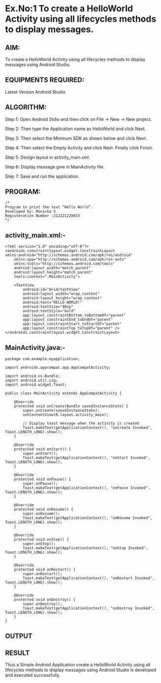 # Ex.No:1 To create a HelloWorld Activity using all lifecycles methods to display messages.


## AIM:

To create a HelloWorld Activity using all lifecycles methods to display messages using Android Studio.

## EQUIPMENTS REQUIRED:

Latest Version Android Studio

## ALGORITHM:

Step 1: Open Android Stdio and then click on File -> New -> New project.

Step 2: Then type the Application name as HelloWorld and click Next. 

Step 3: Then select the Minimum SDK as shown below and click Next.

Step 4: Then select the Empty Activity and click Next. Finally click Finish.

Step 5: Design layout in activity_main.xml.

Step 6: Display message give in MainActivity file.

Step 7: Save and run the application.

## PROGRAM:
```
/*
Program to print the text “Hello World”.
Developed by: Monicka S
Registeration Number :212221220033
*/
```
## activity_main.xml:-
```
<?xml version="1.0" encoding="utf-8"?>
<androidx.constraintlayout.widget.ConstraintLayout xmlns:android="http://schemas.android.com/apk/res/android"
    xmlns:app="http://schemas.android.com/apk/res-auto"
    xmlns:tools="http://schemas.android.com/tools"
    android:layout_width="match_parent"
    android:layout_height="match_parent"
    tools:context=".MainActivity">

    <TextView
        android:id="@+id/textView"
        android:layout_width="wrap_content"
        android:layout_height="wrap_content"
        android:text="HELLO WORLD!"
        android:textSize="40sp"
        android:textStyle="bold"
        app:layout_constraintBottom_toBottomOf="parent"
        app:layout_constraintEnd_toEndOf="parent"
        app:layout_constraintStart_toStartOf="parent"
        app:layout_constraintTop_toTopOf="parent" />
</androidx.constraintlayout.widget.ConstraintLayout>
```
## MainActivity.java:-
```
package com.example.myapplication;

import androidx.appcompat.app.AppCompatActivity;

import android.os.Bundle;
import android.util.Log;
import android.widget.Toast;

public class MainActivity extends AppCompatActivity {

    @Override
    protected void onCreate(Bundle savedInstanceState) {
        super.onCreate(savedInstanceState);
        setContentView(R.layout.activity_main);

        // Display toast message when the activity is created
        Toast.makeText(getApplicationContext(), "onCreate Invoked", Toast.LENGTH_LONG).show();
    }

    @Override
    protected void onStart() {
        super.onStart();
        Toast.makeText(getApplicationContext(), "onStart Invoked", Toast.LENGTH_LONG).show();
    }

    @Override
    protected void onPause() {
        super.onPause();
        Toast.makeText(getApplicationContext(), "onPause Invoked", Toast.LENGTH_LONG).show();
    }

    @Override
    protected void onResume() {
        super.onResume();
        Toast.makeText(getApplicationContext(), "onResume Invoked", Toast.LENGTH_LONG).show();
    }

    @Override
    protected void onStop() {
        super.onStop();
        Toast.makeText(getApplicationContext(), "onStop Invoked", Toast.LENGTH_LONG).show();
    }

    @Override
    protected void onRestart() {
        super.onRestart();
        Toast.makeText(getApplicationContext(), "onRestart Invoked", Toast.LENGTH_LONG).show();
    }

    @Override
    protected void onDestroy() {
        super.onDestroy();
        Toast.makeText(getApplicationContext(), "onDestroy Invoked", Toast.LENGTH_LONG).show();
    }
}
```
## OUTPUT




## RESULT
Thus a Simple Android Application create a HelloWorld Activity using all lifecycles methods to display messages using Android Studio is developed and executed successfully.

